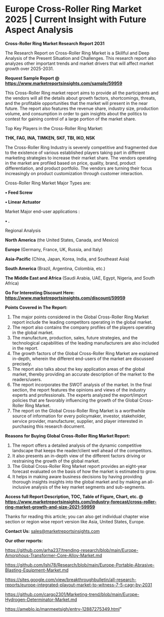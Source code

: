 # Europe Cross-Roller Ring Market 2025 | Current Insight with Future Aspect Analysis

<strong>Cross-Roller Ring Market Research Report 2031</strong>

The Research Report on Cross-Roller Ring Market is a Skillful and Deep Analysis of the Present Situation and Challenges. This research report also analyzes other important trends and market drivers that will affect market growth over 2025-2031.

<strong>Request Sample Report @ <a href=https://www.marketreportsinsights.com/sample/59959>https://www.marketreportsinsights.com/sample/59959</a></strong>

This Cross-Roller Ring market report aims to provide all the participants and the vendors will all the details about growth factors, shortcomings, threats, and the profitable opportunities that the market will present in the near future. The report also features the revenue share, industry size, production volume, and consumption in order to gain insights about the politics to contest for gaining control of a large portion of the market share.

Top Key Players in the Cross-Roller Ring Market:

<strong>THK, FAG, INA, TIMKEN, SKF, TBI, IKO, NSK</strong>

The Cross-Roller Ring Industry is severely competitive and fragmented due to the existence of various established players taking part in different marketing strategies to increase their market share. The vendors operating in the market are profiled based on price, quality, brand, product differentiation, and product portfolio. The vendors are turning their focus increasingly on product customization through customer interaction.

Cross-Roller Ring Market Major Types are:

<strong>• Feed Screw

• Linear Actuator</strong>

Market Major end-user applications :

<strong>• .</strong>

Regional Analysis

</u><strong><b>North America</b></strong> (the United States, Canada, and Mexico)

<strong><b>Europe </b></strong>(Germany, France, UK, Russia, and Italy)

<strong><b>Asia-Pacific</b></strong> (China, Japan, Korea, India, and Southeast Asia)

<strong><b>South America</b></strong> (Brazil, Argentina, Colombia, etc.)

<strong><b>The Middle East and Africa</b></strong> (Saudi Arabia, UAE, Egypt, Nigeria, and South Africa)

<strong>Go For Interesting Discount Here: <a href=https://www.marketreportsinsights.com/discount/59959>https://www.marketreportsinsights.com/discount/59959</a></strong>

<strong>Points Covered in The Report:</strong>
<ol>
  <li>The major points considered in the Global Cross-Roller Ring Market report include the leading competitors operating in the global market.</li>
  <li>The report also contains the company profiles of the players operating in the global market.</li>
  <li>The manufacture, production, sales, future strategies, and the technological capabilities of the leading manufacturers are also included in the report.</li>
  <li>The growth factors of the Global Cross-Roller Ring Market are explained in-depth, wherein the different end-users of the market are discussed precisely.</li>
  <li>The report also talks about the key application areas of the global market, thereby providing an accurate description of the market to the readers/users.</li>
  <li>The report incorporates the SWOT analysis of the market. In the final section, the report features the opinions and views of the industry experts and professionals. The experts analyzed the export/import policies that are favorably influencing the growth of the Global Cross-Roller Ring Market.</li>
  <li>The report on the Global Cross-Roller Ring Market is a worthwhile source of information for every policymaker, investor, stakeholder, service provider, manufacturer, supplier, and player interested in purchasing this research document.</li>
</ol>
<strong>Reasons for Buying Global Cross-Roller Ring Market Report:</strong>

<ol>
  <li>The report offers a detailed analysis of the dynamic competitive landscape that keeps the reader/client well ahead of the competitors.</li>
  <li>It also presents an in-depth view of the different factors driving or restraining the growth of the global market.</li>
  <li>The Global Cross-Roller Ring Market report provides an eight-year forecast evaluated on the basis of how the market is estimated to grow.</li>
  <li>It helps in making aware business decisions by having providing thorough insights insights into the global market and by making an all-inclusive analysis of the key market segments and sub-segments.</li>
</ol>
<strong>Access full Report Description, TOC, Table of Figure, Chart, etc. @ <a href=https://www.marketreportsinsights.com/industry-forecast/cross-roller-ring-market-growth-and-size-2021-59959>https://www.marketreportsinsights.com/industry-forecast/cross-roller-ring-market-growth-and-size-2021-59959</a></strong>


Thanks for reading this article; you can also get individual chapter wise section or region wise report version like Asia, United States, Europe.

<strong>Contact Us:</strong>
sales@marketreportsinsights.com

<strong>Our other reports:</strong>

<a href=https://github.com/arha237/trending-research/blob/main/Europe-Amorphous-Transformer-Core-Alloy-Market.md>https://github.com/arha237/trending-research/blob/main/Europe-Amorphous-Transformer-Core-Alloy-Market.md</a>

<a href=https://github.com/Ishi78/Research/blob/main/Europe-Portable-Abrasive-Blasting-Equipment-Market.md>https://github.com/Ishi78/Research/blob/main/Europe-Portable-Abrasive-Blasting-Equipment-Market.md</a>

<a href=https://sites.google.com/view/breakthroughbulletin/all-research-reports/europe-integrated-playout-market-to-witness-7-5-cagr-by-2031>https://sites.google.com/view/breakthroughbulletin/all-research-reports/europe-integrated-playout-market-to-witness-7-5-cagr-by-2031</a>

<a href=https://github.com/cargo2301/Marketing-trend/blob/main/Europe-Hydrogen-Determinator-Market.md>https://github.com/cargo2301/Marketing-trend/blob/main/Europe-Hydrogen-Determinator-Market.md</a>

<a href=https://ameblo.jp/manmeetsigh/entry-12887275349.html>https://ameblo.jp/manmeetsigh/entry-12887275349.html</a>"
